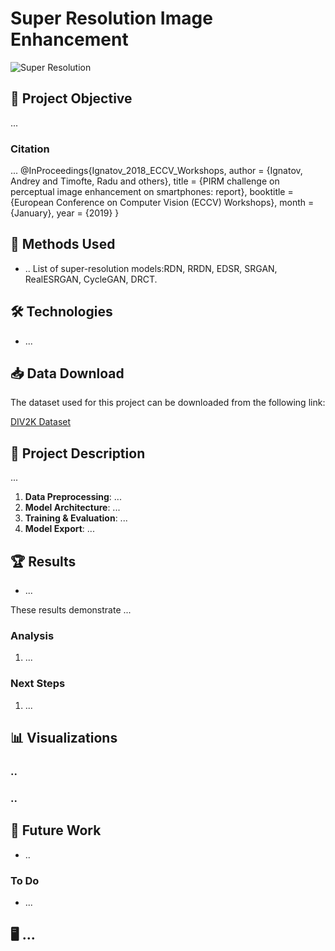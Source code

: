 # Super Resolution Image Enhancement

![Super Resolution](img/...)

## 🎯 Project Objective
...

### Citation
...
@InProceedings{Ignatov_2018_ECCV_Workshops,
author = {Ignatov, Andrey and Timofte, Radu and others},
title = {PIRM challenge on perceptual image enhancement on smartphones: report},
booktitle = {European Conference on Computer Vision (ECCV) Workshops},
month = {January},
year = {2019}
}

## 🔬 Methods Used
- ..
List of super-resolution models:RDN, RRDN, EDSR, SRGAN, RealESRGAN, CycleGAN, DRCT.

## 🛠️ Technologies
- ...


## 📥 Data Download

The dataset used for this project can be downloaded from the following link:

[DIV2K Dataset](https://data.vision.ee.ethz.ch/cvl/DIV2K/)


## 📝 Project Description
...

1. **Data Preprocessing**: ...
2. **Model Architecture**: ...
3. **Training & Evaluation**: ...
4. **Model Export**: ...

## 🏆 Results
- ...

These results demonstrate ...

### Analysis
1. ...

### Next Steps
1. ...

## 📊 Visualizations

### ..

### ..
## 🚀 Future Work
- ..

### To Do
- ...

## 🖥️ ...

